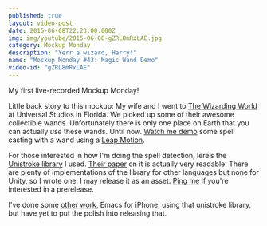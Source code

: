 ```yaml
---
published: true
layout: video-post
date: 2015-06-08T22:23:00.000Z
img: img/youtube/2015-06-08-gZRL8mRxLAE.jpg
category: Mockup Monday
description: "Yerr a wizard, Harry!"
name: "Mockup Monday #43: Magic Wand Demo"
video-id: "gZRL8mRxLAE"
---
```

My first live-recorded Mockup Monday!

Little back story to this mockup: My wife and I went to [The Wizarding World](https://www.universalorlando.com/harrypotter/) at Universal Studios in Florida.  We picked up some of their awesome collectible wands.  Unfortunately there is only one place on Earth that you can actually _use_ these wands.  Until now.  [Watch me demo](https://www.youtube.com/watch?v=gZRL8mRxLAE) some spell casting with a wand using a [Leap Motion](https://www.leapmotion.com).

For those interested in how I'm doing the spell detection, lere’s the [Unistroke library][1] I used.  [Their paper][2] on it is actually very readable.  There are plenty of implementations of the library for other languages but none for Unity, so I wrote one.  I may release it as an asset.  [Ping me][4] if you're interested in a prerelease.

I've done some [other work][3], Emacs for iPhone, using that unistroke library, but have yet to put the polish into releasing that.

[1]: https://depts.washington.edu/aimgroup/proj/dollar/
[2]: http://faculty.washington.edu/wobbrock/pubs/uist-07.01.pdf
[3]: https://www.youtube.com/watch?v=-2NBTOZnEy8
[4]: https://twitter.com/shanecelis
